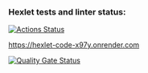 ### Hexlet tests and linter status:
[![Actions Status](https://github.com/Heilig-Di/python-project-52/actions/workflows/hexlet-check.yml/badge.svg)](https://github.com/Heilig-Di/python-project-52/actions)

https://hexlet-code-x97y.onrender.com

[![Quality Gate Status](https://sonarcloud.io/api/project_badges/measure?project=Heilig-Di_python-project-52&metric=alert_status)](https://sonarcloud.io/summary/new_code?id=Heilig-Di_python-project-52)
